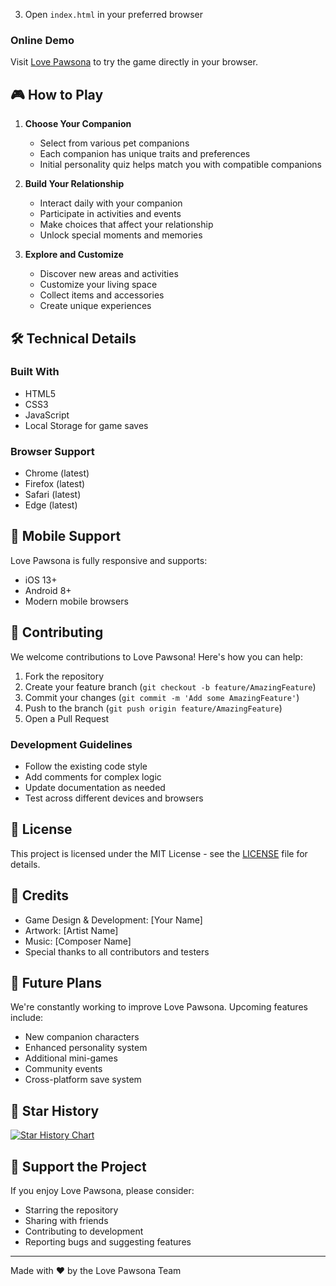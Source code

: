 
3. Open `index.html` in your preferred browser

### Online Demo
Visit [Love Pawsona](https://lovepawsona.online/) to try the game directly in your browser.

## 🎮 How to Play

1. **Choose Your Companion**
   - Select from various pet companions
   - Each companion has unique traits and preferences
   - Initial personality quiz helps match you with compatible companions

2. **Build Your Relationship**
   - Interact daily with your companion
   - Participate in activities and events
   - Make choices that affect your relationship
   - Unlock special moments and memories

3. **Explore and Customize**
   - Discover new areas and activities
   - Customize your living space
   - Collect items and accessories
   - Create unique experiences

## 🛠️ Technical Details

### Built With
- HTML5
- CSS3
- JavaScript
- Local Storage for game saves

### Browser Support
- Chrome (latest)
- Firefox (latest)
- Safari (latest)
- Edge (latest)

## 📱 Mobile Support

Love Pawsona is fully responsive and supports:
- iOS 13+
- Android 8+
- Modern mobile browsers

## 🤝 Contributing

We welcome contributions to Love Pawsona! Here's how you can help:

1. Fork the repository
2. Create your feature branch (`git checkout -b feature/AmazingFeature`)
3. Commit your changes (`git commit -m 'Add some AmazingFeature'`)
4. Push to the branch (`git push origin feature/AmazingFeature`)
5. Open a Pull Request

### Development Guidelines
- Follow the existing code style
- Add comments for complex logic
- Update documentation as needed
- Test across different devices and browsers

## 📝 License

This project is licensed under the MIT License - see the [LICENSE](LICENSE) file for details.

## 🎨 Credits

- Game Design & Development: [Your Name]
- Artwork: [Artist Name]
- Music: [Composer Name]
- Special thanks to all contributors and testers



## 🔮 Future Plans

We're constantly working to improve Love Pawsona. Upcoming features include:
- New companion characters
- Enhanced personality system
- Additional mini-games
- Community events
- Cross-platform save system

## 🌟 Star History

[![Star History Chart](https://api.star-history.com/svg?repos=yourusername/love-pawsona&type=Date)](https://star-history.com/#yourusername/love-pawsona&Date)

## 💖 Support the Project

If you enjoy Love Pawsona, please consider:
- Starring the repository
- Sharing with friends
- Contributing to development
- Reporting bugs and suggesting features

---

Made with ❤️ by the Love Pawsona Team
